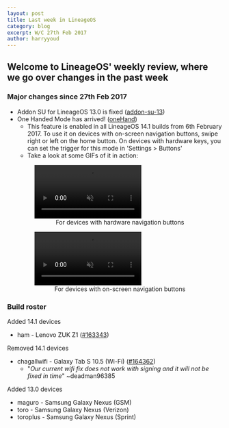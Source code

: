 ```yaml
---
layout: post
title: Last week in LineageOS
category: blog
excerpt: W/C 27th Feb 2017
author: harryyoud
---
```


## Welcome to LineageOS' weekly review, where we go over changes in the past week

### Major changes since 27th Feb 2017
* Addon SU for LineageOS 13.0 is fixed ([addon-su-13](https://review.lineageos.org/#/q/topic:addon-su-13+(status:open+OR+status:merged)))
* One Handed Mode has arrived! ([oneHand](https://review.lineageos.org/#/q/status:merged+branch:cm-14.1+topic:oneHand))
    * This feature is enabled in all LineageOS 14.1 builds from 6th February 2017. To use it on devices with on-screen navigation buttons, swipe right or left on the home button. On devices with hardware keys, you can set the trigger for this mode in 'Settings > Buttons'
    * Take a look at some GIFs of it in action:
    <div class="container">
        <div class="row">
            <div class="col-sm-6">
                <figure>
                    <video class="center-block" width="250" src="{{site.baseurl}}/images/2017-03-06/onehand-hardware.mp4" autoplay loop muted></video>
                    <figcaption style="text-align:center;">For devices with hardware navigation buttons</figcaption>
                </figure>
            </div>
            <div class="col-sm-6">
                <figure>
                    <video class="center-block" width="250" src="{{site.baseurl}}/images/2017-03-06/onehand-navbar.mp4" autoplay loop muted></video>
                    <figcaption style="text-align:center;">For devices with on-screen navigation buttons</figcaption>
                </figure>
            </div>
        </div>
    </div>

### Build roster

Added 14.1 devices

* ham - Lenovo ZUK Z1 ([#163343](https://review.lineageos.org/#/c/163343/))

Removed 14.1 devices

* chagallwifi - Galaxy Tab S 10.5 (Wi-Fi) ([#164362](https://review.lineageos.org/#/c/164362/))
    * "_Our current wifi fix does not work with signing and it will not be fixed in time_" ~deadman96385

Added 13.0 devices

* maguro - Samsung Galaxy Nexus (GSM)
* toro - Samsung Galaxy Nexus (Verizon)
* toroplus - Samsung Galaxy Nexus (Sprint)
